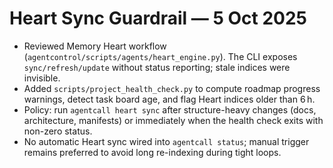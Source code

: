 # Heart Sync Guardrail — 5 Oct 2025

- Reviewed Memory Heart workflow (`agentcontrol/scripts/agents/heart_engine.py`). The CLI exposes `sync/refresh/update` without status reporting; stale indices were invisible.
- Added `scripts/project_health_check.py` to compute roadmap progress warnings, detect task board age, and flag Heart indices older than 6 h.
- Policy: run `agentcall heart sync` after structure-heavy changes (docs, architecture, manifests) or immediately when the health check exits with non-zero status.
- No automatic Heart sync wired into `agentcall status`; manual trigger remains preferred to avoid long re-indexing during tight loops.
